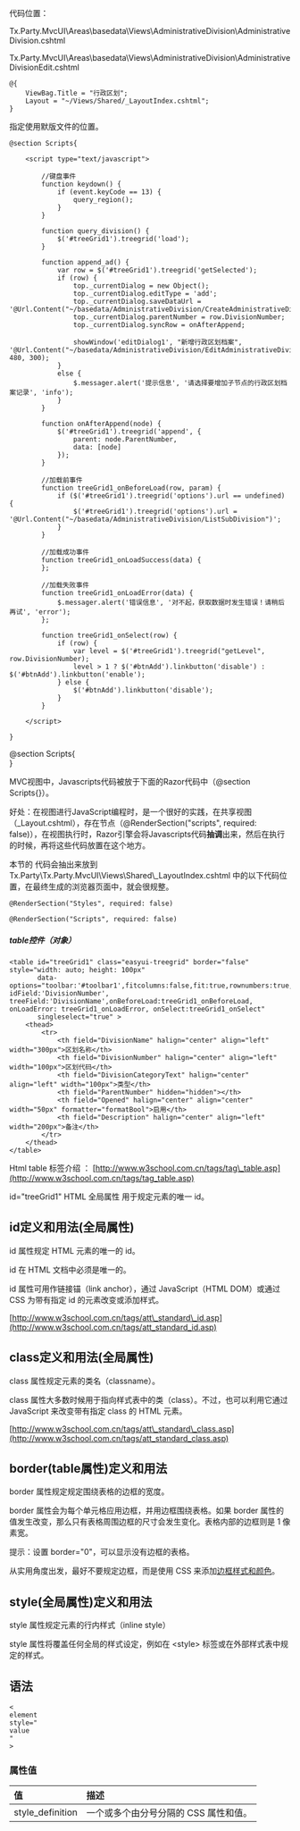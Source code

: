 代码位置：

Tx.Party.MvcUI\Areas\basedata\Views\AdministrativeDivision\AdministrativeDivision.cshtml

Tx.Party.MvcUI\Areas\basedata\Views\AdministrativeDivision\AdministrativeDivisionEdit.cshtml

```
@{
    ViewBag.Title = "行政区划";
    Layout = "~/Views/Shared/_LayoutIndex.cshtml";
}
```

指定使用默版文件的位置。

```
@section Scripts{

    <script type="text/javascript">

        //键盘事件
        function keydown() {
            if (event.keyCode == 13) {
                query_region();
            }
        }

        function query_division() {
            $('#treeGrid1').treegrid('load');
        }

        function append_ad() {
            var row = $('#treeGrid1').treegrid('getSelected');
            if (row) {
                top._currentDialog = new Object();
                top._currentDialog.editType = 'add';
                top._currentDialog.saveDataUrl = '@Url.Content("~/basedata/AdministrativeDivision/CreateAdministrativeDivision")';
                top._currentDialog.parentNumber = row.DivisionNumber;
                top._currentDialog.syncRow = onAfterAppend;

                showWindow('editDialog1', "新增行政区划档案", '@Url.Content("~/basedata/AdministrativeDivision/EditAdministrativeDivision")', 480, 300);
            }
            else {
                $.messager.alert('提示信息', '请选择要增加子节点的行政区划档案记录', 'info');
            }
        }

        function onAfterAppend(node) {
            $('#treeGrid1').treegrid('append', {
                parent: node.ParentNumber,
                data: [node]
            });
        }

        //加载前事件
        function treeGrid1_onBeforeLoad(row, param) {
            if ($('#treeGrid1').treegrid('options').url == undefined) {
                $('#treeGrid1').treegrid('options').url = '@Url.Content("~/basedata/AdministrativeDivision/ListSubDivision")';
            }
        }

        //加载成功事件
        function treeGrid1_onLoadSuccess(data) {
        };

        //加载失败事件
        function treeGrid1_onLoadError(data) {
            $.messager.alert('错误信息', '对不起，获取数据时发生错误！请稍后再试', 'error');
        };

        function treeGrid1_onSelect(row) {
            if (row) {
                var level = $('#treeGrid1').treegrid("getLevel", row.DivisionNumber);
                level > 1 ? $('#btnAdd').linkbutton('disable') : $('#btnAdd').linkbutton('enable');
            } else {
                $('#btnAdd').linkbutton('disable');
            }           
        }

    </script>

}
```

@section Scripts{  
}

MVC视图中，Javascripts代码被放于下面的Razor代码中（@section Scripts{}）。

好处：在视图进行JavaScript编程时，是一个很好的实践，在共享视图（\_Layout.cshtml），存在节点（@RenderSection\("scripts", required: false\)），在视图执行时，Razor引擎会将Javascripts代码**抽调**出来，然后在执行的时候，再将这些代码放置在这个地方。

本节的 代码会抽出来放到Tx.Party\Tx.Party.MvcUI\Views\Shared\\_LayoutIndex.cshtml 中的以下代码位置，在最终生成的浏览器页面中，就会很规整。

`@RenderSection("Styles", required: false)`

`@RenderSection("Scripts", required: false)`

##### table控件（对象）

```
<table id="treeGrid1" class="easyui-treegrid" border="false" style="width: auto; height: 100px"
       data-options="toolbar:'#toolbar1',fitcolumns:false,fit:true,rownumbers:true, idField:'DivisionNumber', treeField:'DivisionName',onBeforeLoad:treeGrid1_onBeforeLoad, onLoadError: treeGrid1_onLoadError, onSelect:treeGrid1_onSelect"
       singleselect="true" >
    <thead>
        <tr>
            <th field="DivisionName" halign="center" align="left" width="300px">区划名称</th>
            <th field="DivisionNumber" halign="center" align="left" width="100px">区划代码</th>
            <th field="DivisionCategoryText" halign="center" align="left" width="100px">类型</th>
            <th field="ParentNumber" hidden="hidden"></th>
            <th field="Opened" halign="center" align="center" width="50px" formatter="formatBool">启用</th>
            <th field="Description" halign="center" align="left" width="200px">备注</th>
        </tr>
    </thead>
</table>
```

Html table 标签介绍 ： [http://www.w3school.com.cn/tags/tag\_table.asp](http://www.w3school.com.cn/tags/tag_table.asp)

id="treeGrid1"   HTML 全局属性  用于规定元素的唯一 id。

## id定义和用法\(全局属性\)

id 属性规定 HTML 元素的唯一的 id。

id 在 HTML 文档中必须是唯一的。

id 属性可用作链接锚（link anchor），通过 JavaScript（HTML DOM）或通过 CSS 为带有指定 id 的元素改变或添加样式。

[http://www.w3school.com.cn/tags/att\_standard\_id.asp](http://www.w3school.com.cn/tags/att_standard_id.asp)

## class定义和用法\(全局属性\)

class 属性规定元素的类名（classname）。

class 属性大多数时候用于指向样式表中的类（class）。不过，也可以利用它通过 JavaScript 来改变带有指定 class 的 HTML 元素。

[http://www.w3school.com.cn/tags/att\_standard\_class.asp](http://www.w3school.com.cn/tags/att_standard_class.asp)

## border\(table属性\)定义和用法

border 属性规定规定围绕表格的边框的宽度。

border 属性会为每个单元格应用边框，并用边框围绕表格。如果 border 属性的值发生改变，那么只有表格周围边框的尺寸会发生变化。表格内部的边框则是 1 像素宽。

提示：设置 border="0"，可以显示没有边框的表格。

从实用角度出发，最好不要规定边框，而是使用 CSS 来添加[边框样式和颜色](http://www.w3school.com.cn/css/css_border.asp)。

## style\(全局属性\)定义和用法

style 属性规定元素的行内样式（inline style）

style 属性将覆盖任何全局的样式设定，例如在 &lt;style&gt; 标签或在外部样式表中规定的样式。

## 语法

```
<
element 
style="
value
"
>
```

### 属性值

| 值 | 描述 |
| :--- | :--- |
| style\_definition | 一个或多个由分号分隔的 CSS 属性和值。 |



